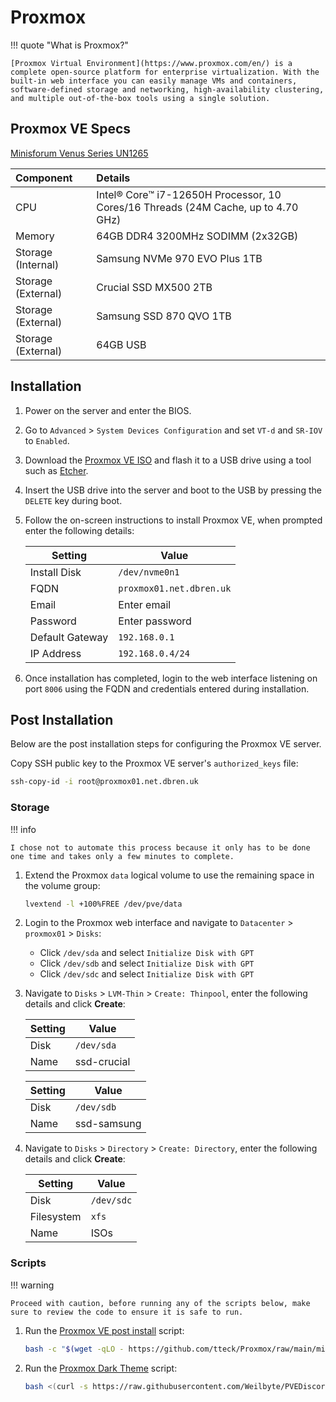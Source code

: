 # Proxmox

!!! quote "What is Proxmox?"

    [Proxmox Virtual Environment](https://www.proxmox.com/en/) is a complete open-source platform for enterprise virtualization. With the built-in web interface you can easily manage VMs and containers, software-defined storage and networking, high-availability clustering, and multiple out-of-the-box tools using a single solution.

## Proxmox VE Specs

[Minisforum Venus Series UN1265](https://store.minisforum.uk/collections/intel/products/un1265)

| Component          | Details                                                                           |
| :----------------- | :-------------------------------------------------------------------------------- |
| CPU                | Intel® Core™ i7-12650H Processor, 10 Cores/16 Threads (24M Cache, up to 4.70 GHz) |
| Memory             | 64GB DDR4 3200MHz SODIMM (2x32GB)                                                 |
| Storage (Internal) | Samsung NVMe 970 EVO Plus 1TB                                                     |
| Storage (External) | Crucial SSD MX500 2TB                                                             |
| Storage (External) | Samsung SSD 870 QVO 1TB                                                           |
| Storage (External) | 64GB USB                                                                          |

## Installation

1. Power on the server and enter the BIOS.

2. Go to `Advanced` > `System Devices Configuration` and set `VT-d` and `SR-IOV` to `Enabled`.

3. Download the [Proxmox VE ISO](https://www.proxmox.com/en/downloads/proxmox-virtual-environment/iso) and flash it to a USB drive using a tool such as [Etcher](https://etcher.balena.io/).

4. Insert the USB drive into the server and boot to the USB by pressing the `DELETE` key during boot.

5. Follow the on-screen instructions to install Proxmox VE, when prompted enter the following details:

      | Setting         | Value                    |
      | --------------- | ------------------------ |
      | Install Disk    | `/dev/nvme0n1`           |
      | FQDN            | `proxmox01.net.dbren.uk` |
      | Email           | Enter email              |
      | Password        | Enter password           |
      | Default Gateway | `192.168.0.1`            |
      | IP Address      | `192.168.0.4/24`         |

6. Once installation has completed, login to the web interface listening on port `8006` using the FQDN and credentials entered during installation.

## Post Installation

Below are the post installation steps for configuring the Proxmox VE server.

Copy SSH public key to the Proxmox VE server's `authorized_keys` file:

```bash
ssh-copy-id -i root@proxmox01.net.dbren.uk
```

### Storage

!!! info

    I chose not to automate this process because it only has to be done one time and takes only a few minutes to complete.

1. Extend the Proxmox `data` logical volume to use the remaining space in the volume group:

    ```bash
    lvextend -l +100%FREE /dev/pve/data
    ```

2. Login to the Proxmox web interface and navigate to `Datacenter` > `proxmox01` > `Disks`:

    - Click `/dev/sda` and select `Initialize Disk with GPT`
    - Click `/dev/sdb` and select `Initialize Disk with GPT`
    - Click `/dev/sdc` and select `Initialize Disk with GPT`

3. Navigate to `Disks` > `LVM-Thin` > `Create: Thinpool`, enter the following details and click **Create**:

      | Setting | Value       |
      | ------- | ----------- |
      | Disk    | `/dev/sda`  |
      | Name    | ssd-crucial |

      | Setting | Value       |
      | ------- | ----------- |
      | Disk    | `/dev/sdb`  |
      | Name    | ssd-samsung |

4. Navigate to `Disks` > `Directory` > `Create: Directory`, enter the following details and click **Create**:

      | Setting    | Value      |
      | ---------- | ---------- |
      | Disk       | `/dev/sdc` |
      | Filesystem | `xfs`      |
      | Name       | ISOs       |

### Scripts

!!! warning

    Proceed with caution, before running any of the scripts below, make sure to review the code to ensure it is safe to run.

1. Run the [Proxmox VE post install](https://github.com/tteck/Proxmox) script:

    ```bash
    bash -c "$(wget -qLO - https://github.com/tteck/Proxmox/raw/main/misc/post-pve-install.sh)"
    ```

2. Run the [Proxmox Dark Theme](https://github.com/Weilbyte/PVEDiscordDark) script:

    ```bash
    bash <(curl -s https://raw.githubusercontent.com/Weilbyte/PVEDiscordDark/master/PVEDiscordDark.sh ) install
    ```
